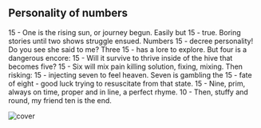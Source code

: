 
## Personality of numbers

15 - One is the rising sun, or journey begun. Easily but
15 - true. Boring stories until two shows struggle ensued. Numbers 
15 - decree personality! Do you see she said to me? Three
15 - has a lore to explore. But four is a dangerous encore:
15 - Will it survive to thrive inside of the hive that becomes five?
15 - Six will mix pain killing solution, fixing, mixing. Then risking: 
15 - injecting seven to feel heaven. Seven is gambling the
15 - fate of eight - good luck trying to resuscitate from that state.
15 - Nine, prim, always on time, proper and in line, a perfect rhyme.
10 - Then, stuffy and round, my friend ten is the end.

![cover](https://workers-ai.eankrenzin.workers.dev/?key=image-1702599883908.png)
